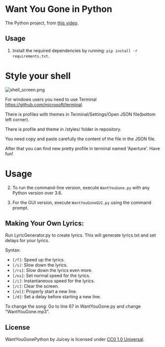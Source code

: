 # Want You Gone in Python

The Python project, from [this video](https://youtu.be/lT-NxwrjgZM).

## Usage

1. Install the required dependencies by running: `pip install -r requirements.txt`.

# Style your shell

![shell_screen.png](styles/shell_screen.png)

For windows users you need to use Terminal https://github.com/microsoft/terminal.

There is profiles with themes in Terminal/Settings/Open JSON file(bottom left corner).

There is profile and theme in /styles/ folder in repository.

You need copy and paste carefully the content of the file in the JSON file.

After that you can find new pretty profile in terminal named 'Aperture'. Have fun!

# Usage

2. To run the command-line version, execute `WantYouGone.py` with any Python version over 3.6.

3. For the GUI version, execute `WantYouGoneGUI.py` using the command prompt.

## Making Your Own Lyrics:

Run LyricGenerator.py to create lyrics. This will generate lyrics.txt and set delays for your lyrics.

Syntax:

- `[/f]`: Speed up the lyrics.
- `[/s]`: Slow down the lyrics.
- `[/rs]`: Slow down the lyrics even more.
- `[/ns]`: Set normal speed for the lyrics.
- `[/i]`: Instantaneous speed for the lyrics.
- `[/c]`: Clear the screen.
- `[/nl]`: Properly start a new line.
- `[/d]`: Set a delay before starting a new line.

To change the song: Go to line 67 in WantYouGone.py and change "WantYouGone.mp3".

## License

WantYouGonePython by Juicey is licensed under [CC0 1.0 Universal](http://creativecommons.org/publicdomain/zero/1.0).